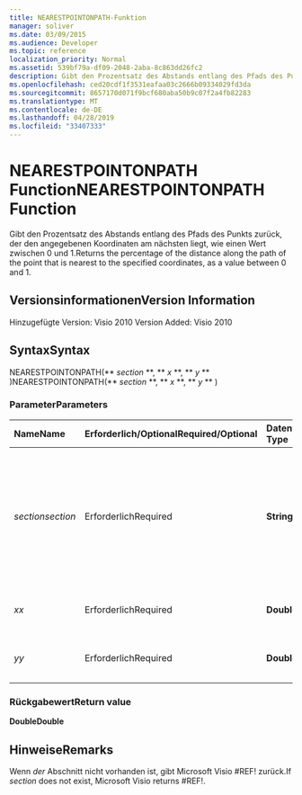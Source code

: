 ```yaml
---
title: NEARESTPOINTONPATH-Funktion
manager: soliver
ms.date: 03/09/2015
ms.audience: Developer
ms.topic: reference
localization_priority: Normal
ms.assetid: 539bf79a-df09-2048-2aba-8c863dd26fc2
description: Gibt den Prozentsatz des Abstands entlang des Pfads des Punkts zurück, der den angegebenen Koordinaten am nächsten liegt, wie einen Wert zwischen 0 und 1.
ms.openlocfilehash: ced20cdf1f3531eafaa03c2666b09334029fd3da
ms.sourcegitcommit: 8657170d071f9bcf680aba50b9c07f2a4fb82283
ms.translationtype: MT
ms.contentlocale: de-DE
ms.lasthandoff: 04/28/2019
ms.locfileid: "33407333"
---
```

# <a name="nearestpointonpath-function"></a><span data-ttu-id="71b2e-103">NEARESTPOINTONPATH Function</span><span class="sxs-lookup"><span data-stu-id="71b2e-103">NEARESTPOINTONPATH Function</span></span>

<span data-ttu-id="71b2e-104">Gibt den Prozentsatz des Abstands entlang des Pfads des Punkts zurück, der den angegebenen Koordinaten am nächsten liegt, wie einen Wert zwischen 0 und 1.</span><span class="sxs-lookup"><span data-stu-id="71b2e-104">Returns the percentage of the distance along the path of the point that is nearest to the specified coordinates, as a value between 0 and 1.</span></span>
  
## <a name="version-information"></a><span data-ttu-id="71b2e-105">Versionsinformationen</span><span class="sxs-lookup"><span data-stu-id="71b2e-105">Version Information</span></span>

<span data-ttu-id="71b2e-106">Hinzugefügte Version: Visio 2010
</span><span class="sxs-lookup"><span data-stu-id="71b2e-106">Version Added: Visio 2010</span></span> 
  
## <a name="syntax"></a><span data-ttu-id="71b2e-107">Syntax</span><span class="sxs-lookup"><span data-stu-id="71b2e-107">Syntax</span></span>

<span data-ttu-id="71b2e-108">NEARESTPOINTONPATH(\*\* *section* \*\*, \*\* *x* \*\*, \*\* *y* \*\* )</span><span class="sxs-lookup"><span data-stu-id="71b2e-108">NEARESTPOINTONPATH(\*\* *section* \*\*, \*\* *x* \*\*, \*\* *y* \*\* )</span></span> 
  
### <a name="parameters"></a><span data-ttu-id="71b2e-109">Parameter</span><span class="sxs-lookup"><span data-stu-id="71b2e-109">Parameters</span></span>

|<span data-ttu-id="71b2e-110">**Name**</span><span class="sxs-lookup"><span data-stu-id="71b2e-110">**Name**</span></span>|<span data-ttu-id="71b2e-111">**Erforderlich/Optional**</span><span class="sxs-lookup"><span data-stu-id="71b2e-111">**Required/Optional**</span></span>|<span data-ttu-id="71b2e-112">**Datentyp**</span><span class="sxs-lookup"><span data-stu-id="71b2e-112">**Data Type**</span></span>|<span data-ttu-id="71b2e-113">**Beschreibung**</span><span class="sxs-lookup"><span data-stu-id="71b2e-113">**Description**</span></span>|
|:-----|:-----|:-----|:-----|
| <span data-ttu-id="71b2e-114">_section_</span><span class="sxs-lookup"><span data-stu-id="71b2e-114">_section_</span></span> <br/> |<span data-ttu-id="71b2e-115">Erforderlich</span><span class="sxs-lookup"><span data-stu-id="71b2e-115">Required</span></span>  <br/> |<span data-ttu-id="71b2e-116">**String**</span><span class="sxs-lookup"><span data-stu-id="71b2e-116">**String**</span></span> <br/> |<span data-ttu-id="71b2e-117">Der Abschnitt "Geometrie", der den Pfad darstellt, angegeben mit einer Referenz auf dessen Zelle "Path" (z. B. Geometrie1.Path).</span><span class="sxs-lookup"><span data-stu-id="71b2e-117">The Geometry section that represents the path, specified by a reference to its Path cell (for example, Geometry1.Path).</span></span>  <br/> |
| <span data-ttu-id="71b2e-118">_x_</span><span class="sxs-lookup"><span data-stu-id="71b2e-118">_x_</span></span> <br/> |<span data-ttu-id="71b2e-119">Erforderlich</span><span class="sxs-lookup"><span data-stu-id="71b2e-119">Required</span></span>  <br/> |<span data-ttu-id="71b2e-120">**Double**</span><span class="sxs-lookup"><span data-stu-id="71b2e-120">**Double**</span></span> <br/> |<span data-ttu-id="71b2e-121">Die x-Koordinate des angegebenen Punkts.</span><span class="sxs-lookup"><span data-stu-id="71b2e-121">The  _x_-coordinate of the specified point.</span></span>  <br/> |
| <span data-ttu-id="71b2e-122">_y_</span><span class="sxs-lookup"><span data-stu-id="71b2e-122">_y_</span></span> <br/> |<span data-ttu-id="71b2e-123">Erforderlich</span><span class="sxs-lookup"><span data-stu-id="71b2e-123">Required</span></span>  <br/> |<span data-ttu-id="71b2e-124">**Double**</span><span class="sxs-lookup"><span data-stu-id="71b2e-124">**Double**</span></span> <br/> |<span data-ttu-id="71b2e-125">Die y-Koordinate des angegebenen Punkts.</span><span class="sxs-lookup"><span data-stu-id="71b2e-125">The  _y_-coordinate of the specified point.</span></span>  <br/> |
   
### <a name="return-value"></a><span data-ttu-id="71b2e-126">Rückgabewert</span><span class="sxs-lookup"><span data-stu-id="71b2e-126">Return value</span></span>

 <span data-ttu-id="71b2e-127">**Double**</span><span class="sxs-lookup"><span data-stu-id="71b2e-127">**Double**</span></span>
  
## <a name="remarks"></a><span data-ttu-id="71b2e-128">Hinweise</span><span class="sxs-lookup"><span data-stu-id="71b2e-128">Remarks</span></span>

<span data-ttu-id="71b2e-129">Wenn _der_ Abschnitt nicht vorhanden ist, gibt Microsoft Visio #REF! zurück.</span><span class="sxs-lookup"><span data-stu-id="71b2e-129">If  _section_ does not exist, Microsoft Visio returns #REF!.</span></span> 
  

